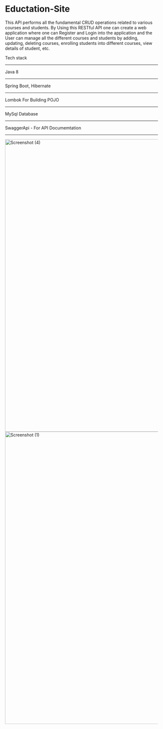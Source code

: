 # Eductation-Site
 This API performs all the fundamental CRUD operations related to various courses and students.
 By Using this RESTful API one can create a web application where one can Register and Login into the application and the User can manage all the different courses and students by adding, updating, deleting courses, enrolling students into different courses, view details of student, etc.

Tech stack
______________________
Java 8
_____
Spring Boot, Hibernate
_______
Lombok For Building POJO
______________
MySql Database
______________
SwaggerApi - For API Documemtation
_________________
<img width="960" alt="Screenshot (4)" src="https://github.com/Pankhurisriv/Eductation-Site/assets/82195102/937a85a4-1197-460b-8a29-3ed6a16e81e8">

<img width="960" alt="Screenshot (1)" src="https://github.com/Pankhurisriv/Eductation-Site/assets/82195102/6caad1ab-ed6c-4a9e-b3d6-b420dbad6c8f">
